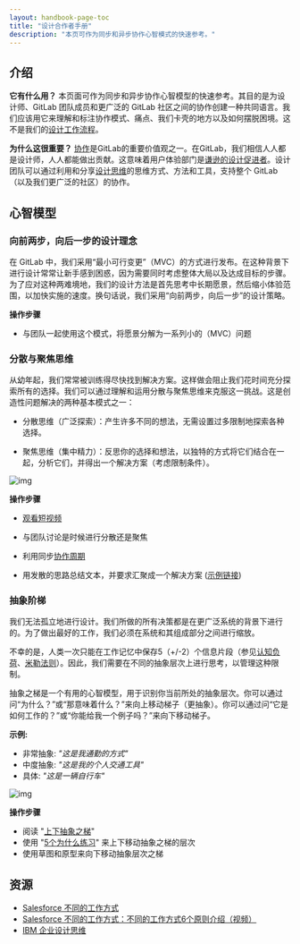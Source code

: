 ```yaml
---
layout: handbook-page-toc
title: "设计合作者手册"
description: "本页可作为同步和异步协作心智模式的快速参考。"
---
```


## 介绍

**它有什么用？**
本页面可作为同步和异步协作心智模型的快速参考。其目的是为设计师、GitLab 团队成员和更广泛的 GitLab 社区之间的协作创建一种共同语言。我们应该用它来理解和标注协作模式、痛点、我们卡壳的地方以及如何摆脱困境。这不是我们的[设计工作流程](/handbook/product/ux/product-designer/)。

**为什么这很重要？**
[协作](/handbook/values/#collaboration)是GitLab的重要价值观之一。在GitLab，我们相信人人都是设计师，人人都能做出贡献。这意味着用户体验部门是[谦逊的设计促进者](/handbook/product/ux/#were-humble-facilitators-of-user-experience-design)。设计团队可以通过利用和分享[设计思维](https://en.wikipedia.org/wiki/Design_thinking)的思维方式、方法和工具，支持整个 GitLab（以及我们更广泛的社区）的协作。


## 心智模型

### 向前两步，向后一步的设计理念

在 GitLab 中，我们采用“最小可行变更”（MVC）的方式进行发布。在这种背景下进行设计常常让新手感到困惑，因为需要同时考虑整体大局以及达成目标的步骤。为了应对这种两难境地，我们的设计方法是首先思考中长期愿景，然后缩小体验范围，以加快实施的速度。换句话说，我们采用“向前两步，向后一步”的设计策略。

**操作步骤**

- 与团队一起使用这个模式，将愿景分解为一系列小的（MVC）问题

### 分散与聚焦思维

从幼年起，我们常常被训练得尽快找到解决方案。这样做会阻止我们花时间充分探索所有的选择。我们可以通过理解和运用分散与聚焦思维来克服这一挑战。这是创造性问题解决的两种基本模式之一：

- 分散思维（广泛探索）：产生许多不同的想法，无需设置过多限制地探索各种选择。

- 聚焦思维（集中精力）：反思你的选择和想法，以独特的方式将它们结合在一起，分析它们，并得出一个解决方案（考虑限制条件）。

![img](https://pbs.twimg.com/media/Bmn3FOVCQAAt_r7.jpg)

**操作步骤**

- [观看短视频](https://www.youtube.com/watch?v=xjE2RV6IQzo)

- 与团队讨论是时候进行分散还是聚焦

- 利用同步[协作周期](https://play.vidyard.com/riqHqfWV8XFpXM9c1vYEEG)

- 用发散的思路总结文本，并要求汇聚成一个解决方案 ([示例链接](https://gitlab.com/gitlab-org/gitlab-design/-/issues/817#note_335745932))

### 抽象阶梯

我们无法孤立地进行设计。我们所做的所有决策都是在更广泛系统的背景下进行的。为了做出最好的工作，我们必须在系统和其组成部分之间进行缩放。

不幸的是，人类一次只能在工作记忆中保存5（+/-2）个信息片段（参见[认知负荷](https://www.mindtools.com/aqxwcpa/cognitive-load-theory)、[米勒法则](https://lawsofux.com/millers-law/)）。因此，我们需要在不同的抽象层次上进行思考，以管理这种限制。

抽象之梯是一个有用的心智模型，用于识别你当前所处的抽象层次。你可以通过问“为什么？”或“那意味着什么？”来向上移动梯子（更抽象）。你可以通过问“它是如何工作的？”或“你能给我一个例子吗？”来向下移动梯子。

**示例:**
- 非常抽象: *"这是我通勤的方式"*
- 中度抽象: *"这是我的个人交通工具"*
- 具体: *"这是一辆自行车"*

![img](https://miro.medium.com/max/1024/0*Z4Xl09fXVXepGCGD.png)

**操作步骤**
- 阅读 "[上下抽象之梯](https://medium.com/@tombarrett/up-and-down-the-ladder-of-abstraction-cb73533be751)"
- 使用 "[5个为什么练习](https://toolbox.hyperisland.com/the-5-whys)" 来上下移动抽象之梯的层次
- 使用草图和原型来向下移动抽象层次之梯

## 资源

- [Salesforce 不同的工作方式](https://www.salesforce.com/workdifferently/)
- [Salesforce 不同的工作方式：不同的工作方式6个原则介绍（视频）](https://www.salesforce.com/video/3642076/)
- [IBM 企业设计思维](https://www.ibm.com/design/thinking/)